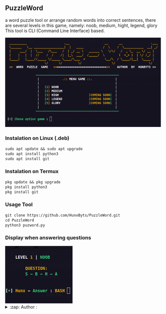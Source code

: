 ## PuzzleWord
a word puzzle tool or arrange random words into correct sentences, there are several levels in this game, namely: noob, medium, hight, legend, glory
This tool is CLI (Command Line Interface) based.

<img src="https://github.com/HunxByts/PuzzleWord/blob/main/asset/PUZW.png"/>

### Instalation on Linux (.deb)
```
sudo apt update && sudo apt upgrade
sudo apt install python3
sudo apt install git
```

### Instalation on Termux 
```
pkg update && pkg upgrade
pkg install python3
pkg install git
```

### Usage Tool
```
git clone https://github.com/HunxByts/PuzzleWord.git
cd PuzzleWord
python3 puzword.py
```

### Display when answering questions

<img src="https://github.com/HunxByts/PuzzleWord/blob/main/asset/PUZW2.png"/>

<details>
<summary>:zap: Author :</summary>
- <strong><a href="https://github.com/HunxByts">HunxByts</a></strong>
</details>

